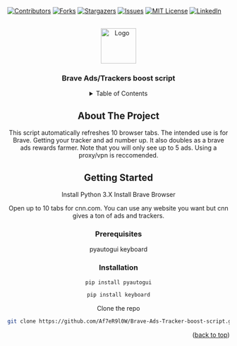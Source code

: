 <div id="top"></div>
<!--
*** Thanks for checking out the Best-README-Template. If you have a suggestion
*** that would make this better, please fork the repo and create a pull request
*** or simply open an issue with the tag "enhancement".
*** Don't forget to give the project a star!
*** Thanks again! Now go create something AMAZING! :D
-->



<!-- PROJECT SHIELDS -->
<!--
*** I'm using markdown "reference style" links for readability.
*** Reference links are enclosed in brackets [ ] instead of parentheses ( ).
*** See the bottom of this document for the declaration of the reference variables
*** for contributors-url, forks-url, etc. This is an optional, concise syntax you may use.
*** https://www.markdownguide.org/basic-syntax/#reference-style-links
-->
[![Contributors][contributors-shield]][contributors-url]
[![Forks][forks-shield]][forks-url]
[![Stargazers][stars-shield]][stars-url]
[![Issues][issues-shield]][issues-url]
[![MIT License][license-shield]][license-url]
[![LinkedIn][linkedin-shield]][linkedin-url]



<!-- PROJECT LOGO -->
<br />
<div align="center">
  <a href="https://github.com/Af7eR9l0W/Brave-Ads-Tracker-boost-script">
    <img src="images/logo.png" alt="Logo" width="80" height="80">
  </a>

<h3 align="center">Brave Ads/Trackers boost script</h3>




<!-- TABLE OF CONTENTS -->
<details>
  <summary>Table of Contents</summary>
  <ol>
    <li>
      <a href="#about-the-project">About The Project</a>
      <ul>
        <li><a href="#built-with">Built With</a></li>
      </ul>
    </li>
    <li>
      <a href="#getting-started">Getting Started</a>
      <ul>
        <li><a href="#prerequisites">Prerequisites</a></li>
        <li><a href="#installation">Installation</a></li>
      </ul>
    </li>
   
  </ol>
</details>



<!-- ABOUT THE PROJECT -->
## About The Project

This script automatically refreshes 10 browser tabs. The intended
use is for Brave. Getting your tracker and ad number up. It also doubles
as a brave ads rewards farmer. Note that you will only see up to 5 ads. Using a proxy/vpn is reccomended.







<!-- GETTING STARTED -->
## Getting Started
Install Python 3.X
Install Brave Browser

Open up to 10 tabs for cnn.com. You can use any website you want
but cnn gives a ton of ads and trackers.

### Prerequisites

pyautogui
keyboard
### Installation

```sh
pip install pyautogui
```
```sh
pip install keyboard
```
Clone the repo
   ```sh
   git clone https://github.com/Af7eR9l0W/Brave-Ads-Tracker-boost-script.git
   ```


<p align="right">(<a href="#top">back to top</a>)</p>





















<!-- MARKDOWN LINKS & IMAGES -->
<!-- https://www.markdownguide.org/basic-syntax/#reference-style-links -->
[contributors-shield]: https://img.shields.io/github/contributors/Af7eR9l0W/Brave-Ads-Tracker-boost-script.svg?style=for-the-badge
[contributors-url]: https://github.com/Af7eR9l0W/Brave-Ads-Tracker-boost-script/graphs/contributors
[forks-shield]: https://img.shields.io/github/forks/Af7eR9l0W/Brave-Ads-Tracker-boost-script.svg?style=for-the-badge
[forks-url]: https://github.com/Af7eR9l0W/Brave-Ads-Tracker-boost-script/network/members
[stars-shield]: https://img.shields.io/github/stars/Af7eR9l0W/Brave-Ads-Tracker-boost-script.svg?style=for-the-badge
[stars-url]: https://github.com/Af7eR9l0W/Brave-Ads-Tracker-boost-script/stargazers
[issues-shield]: https://img.shields.io/github/issues/Af7eR9l0W/Brave-Ads-Tracker-boost-script.svg?style=for-the-badge
[issues-url]: https://github.com/Af7eR9l0W/Brave-Ads-Tracker-boost-script/issues
[license-shield]: https://img.shields.io/github/license/Af7eR9l0W/Brave-Ads-Tracker-boost-script.svg?style=for-the-badge
[license-url]: https://github.com/Af7eR9l0W/Brave-Ads-Tracker-boost-script/blob/master/LICENSE.txt
[linkedin-shield]: https://img.shields.io/badge/-LinkedIn-black.svg?style=for-the-badge&logo=linkedin&colorB=555
[linkedin-url]: https://linkedin.com/in/linkedin_username
[product-screenshot]: images/screenshot.png
